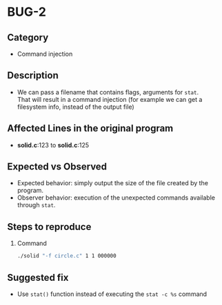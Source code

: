 # BUG-2

## Category
- Command injection

## Description
- We can pass a filename that contains flags, arguments for `stat`.<br>
That will result in a command injection (for example we can get a filesystem info, instead of the output file)

## Affected Lines in the original program
- **solid.c**:123 to **solid.c**:125

## Expected vs Observed
- Expected behavior: simply output the size of the file created by the program.
- Observer behavior: execution of the unexpected commands available through `stat`.

## Steps to reproduce 

1. Command 
    ```bash
    ./solid "-f circle.c" 1 1 000000
    ```

## Suggested fix
- Use `stat()` function instead of executing the `stat -c %s` command